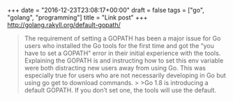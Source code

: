 +++
date = "2016-12-23T23:08:17+00:00"
draft = false
tags = ["go", "golang", "programming"]
title = "Link post"
+++
http://golang.rakyll.org/default-gopath/

>The requirement of setting a GOPATH has been a major issue for Go users who installed the Go tools for the first time and got the “you have to set a GOPATH” error in their initial experience with the tools. Explaining the GOPATH is and instructing how to set this env variable were both distracting new users away from using Go. This was especially true for users who are not necessarily developing in Go but using go get to download commands. > >Go 1.8 is introducing a default GOPATH. If you don’t set one, the tools will use the default.
